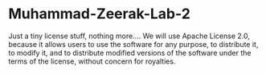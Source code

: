 # Muhammad-Zeerak-Lab-2
Just a tiny license stuff, nothing more.... We will use Apache License 2.0, because it allows users to use the software for any purpose, to distribute it, to modify it, and to distribute modified versions of the software under the terms of the license, without concern for royalties.
